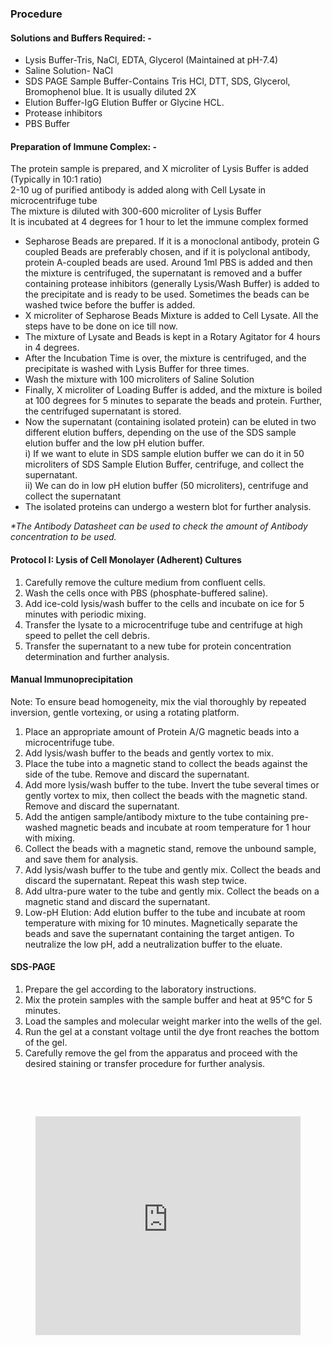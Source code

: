 ### Procedure

#### Solutions and Buffers Required: -

* Lysis Buffer-Tris, NaCl, EDTA, Glycerol (Maintained at pH-7.4)
* Saline Solution- NaCl
* SDS PAGE Sample Buffer-Contains Tris HCl, DTT, SDS, Glycerol, Bromophenol blue. It is usually diluted 2X
* Elution Buffer-IgG Elution Buffer or Glycine HCL.
* Protease inhibitors
* PBS Buffer

#### Preparation of Immune Complex: -

The protein sample is prepared, and X microliter of Lysis Buffer is added (Typically in 10:1 ratio)<br>
2-10 ug of purified antibody is added along with Cell Lysate in microcentrifuge tube<br>
The mixture is diluted with 300-600 microliter of Lysis Buffer<br>
It is incubated at 4 degrees for 1 hour to let the immune complex formed<br>

* Sepharose Beads are prepared. If it is a monoclonal antibody, protein G coupled Beads are preferably chosen, and if it is polyclonal antibody, protein A-coupled beads are used. Around 1ml PBS is added and then the mixture is centrifuged, the supernatant is removed and a buffer containing protease inhibitors (generally Lysis/Wash Buffer) is added to the precipitate and is ready to be used. Sometimes the beads can be washed twice before the buffer is added.<br>
* X microliter of Sepharose Beads Mixture is added to Cell Lysate. All the steps have to be done on ice till now.<br>
* The mixture of Lysate and Beads is kept in a Rotary Agitator for 4 hours in 4 degrees.<br>
* After the Incubation Time is over, the mixture is centrifuged, and the precipitate is washed with Lysis Buffer for three times.<br>
* Wash the mixture with 100 microliters of Saline Solution<br>
* Finally, X microliter of Loading Buffer is added, and the mixture is boiled at 100 degrees for 5 minutes to separate the beads and protein. Further, the centrifuged supernatant is stored.<br>
* Now the supernatant (containing isolated protein) can be eluted in two different elution buffers, depending on the use of the SDS sample elution buffer and the low pH elution buffer.<br>
    i) If we want to elute in SDS sample elution buffer we can do it in 50 microliters of SDS Sample Elution Buffer, centrifuge, and collect the supernatant.<br>
    ii) We can do in low pH elution buffer (50 microliters), centrifuge and collect the supernatant<br>
* The isolated proteins can undergo a western blot for further analysis.<br>

<i>*The Antibody Datasheet can be used to check the amount of Antibody concentration to be used.</i>

#### Protocol I: Lysis of Cell Monolayer (Adherent) Cultures

1. Carefully remove the culture medium from confluent cells.
2. Wash the cells once with PBS (phosphate-buffered saline).
3. Add ice-cold lysis/wash buffer to the cells and incubate on ice for 5 minutes with periodic mixing.
4. Transfer the lysate to a microcentrifuge tube and centrifuge at high speed to pellet the cell debris.
5. Transfer the supernatant to a new tube for protein concentration determination and further analysis.

#### Manual Immunoprecipitation

Note: To ensure bead homogeneity, mix the vial thoroughly by repeated inversion, gentle vortexing, or using a rotating platform.
1. Place an appropriate amount of Protein A/G magnetic beads into a microcentrifuge tube.
2. Add lysis/wash buffer to the beads and gently vortex to mix.
3. Place the tube into a magnetic stand to collect the beads against the side of the tube. Remove and discard the supernatant.
4. Add more lysis/wash buffer to the tube. Invert the tube several times or gently vortex to mix, then collect the beads with the magnetic stand. Remove and discard the supernatant.
5. Add the antigen sample/antibody mixture to the tube containing pre-washed magnetic beads and incubate at room temperature for 1 hour with mixing.
6. Collect the beads with a magnetic stand, remove the unbound sample, and save them for analysis.
7. Add lysis/wash buffer to the tube and gently mix. Collect the beads and discard the
supernatant. Repeat this wash step twice.
8. Add ultra-pure water to the tube and gently mix. Collect the beads on a magnetic stand and discard the supernatant.
9. Low-pH Elution: Add elution buffer to the tube and incubate at room temperature with mixing for 10 minutes. Magnetically separate the beads and save the supernatant containing the target antigen. To neutralize the low pH, add a neutralization buffer to the eluate.

#### SDS-PAGE

1. Prepare the gel according to the laboratory instructions.
2. Mix the protein samples with the sample buffer and heat at 95°C for 5 minutes.
3. Load the samples and molecular weight marker into the wells of the gel.
4. Run the gel at a constant voltage until the dye front reaches the bottom of the gel.
5. Carefully remove the gel from the apparatus and proceed with the desired staining or transfer procedure for further analysis.


<br><br>
<div style="display: flex; justify-content: center; align-items: center;">
  <figure class="video_container" style="width: 600px; height: 350px;">
    <iframe style="width: 100%; height: 100%;" src="https://www.youtube.com/embed/videoseries?si=nIh85OYNOJqI8bLR&amp;list=PLTkVi3dAX_-_iUVu9IZoy_ns8dcO1xqeK" title="YouTube video player" frameborder="0" allow="accelerometer; autoplay; clipboard-write; encrypted-media; gyroscope; picture-in-picture; web-share" referrerpolicy="strict-origin-when-cross-origin" allowfullscreen></iframe>
  </figure>
</div>